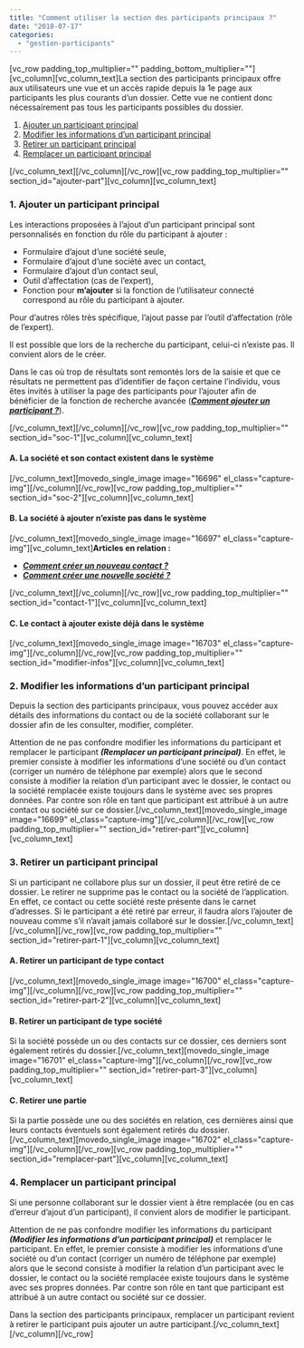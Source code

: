 ```yaml
---
title: "Comment utiliser la section des participants principaux ?"
date: "2018-07-17"
categories: 
  - "gestion-participants"
---
```


\[vc\_row padding\_top\_multiplier="" padding\_bottom\_multiplier=""\]\[vc\_column\]\[vc\_column\_text\]La section des participants principaux offre aux utilisateurs une vue et un accès rapide depuis la 1e page aux participants les plus courants d’un dossier. Cette vue ne contient donc nécessairement pas tous les participants possibles du dossier.

1. [Ajouter un participant principal](#ajouter-part)
2. [Modifier les informations d’un participant principal](#modifier-infos)
3. [Retirer un participant principal](#retirer-part)
4. [Remplacer un participant principal](#remplacer-part)

\[/vc\_column\_text\]\[/vc\_column\]\[/vc\_row\]\[vc\_row padding\_top\_multiplier="" section\_id="ajouter-part"\]\[vc\_column\]\[vc\_column\_text\]

### **1\. Ajouter un participant principal**

Les interactions proposées à l’ajout d’un participant principal sont personnalisés en fonction du rôle du participant à ajouter :

- Formulaire d’ajout d’une société seule,
- Formulaire d’ajout d’une société avec un contact,
- Formulaire d’ajout d’un contact seul,
- Outil d’affectation (cas de l’expert),
- Fonction pour **m’ajouter** si la fonction de l’utilisateur connecté correspond au rôle du participant à ajouter.

Pour d’autres rôles très spécifique, l’ajout passe par l’outil d’affectation (rôle de l’expert).

Il est possible que lors de la recherche du participant, celui-ci n’existe pas. Il convient alors de le créer.

Dans le cas où trop de résultats sont remontés lors de la saisie et que ce résultats ne permettent pas d’identifier de façon certaine l’individu, vous êtes invités à utiliser la page des participants pour l’ajouter afin de bénéficier de la fonction de recherche avancée ([_**Comment ajouter un participant ?**_](https://learn.iwecloud.com/documentation/gestion-participants/comment-ajouter-participant/)).

\[/vc\_column\_text\]\[/vc\_column\]\[/vc\_row\]\[vc\_row padding\_top\_multiplier="" section\_id="soc-1"\]\[vc\_column\]\[vc\_column\_text\]

#### **A. La société et son contact existent dans le système**

\[/vc\_column\_text\]\[movedo\_single\_image image="16696" el\_class="capture-img"\]\[/vc\_column\]\[/vc\_row\]\[vc\_row padding\_top\_multiplier="" section\_id="soc-2"\]\[vc\_column\]\[vc\_column\_text\]

#### **B. La société à ajouter n’existe pas dans le système**

\[/vc\_column\_text\]\[movedo\_single\_image image="16697" el\_class="capture-img"\]\[vc\_column\_text\]**Articles en relation :** 

- [**_Comment créer un nouveau contact ?_**](https://learn.iwecloud.com/documentation/carnet-dadresses/comment-creer-contact/)
- [_**Comment créer une nouvelle société ?**_](https://learn.iwecloud.com/documentation/carnet-dadresses/comment-creer-societe-2/)

\[/vc\_column\_text\]\[/vc\_column\]\[/vc\_row\]\[vc\_row padding\_top\_multiplier="" section\_id="contact-1"\]\[vc\_column\]\[vc\_column\_text\]

#### **C. Le contact à ajouter existe déjà dans le système**

\[/vc\_column\_text\]\[movedo\_single\_image image="16703" el\_class="capture-img"\]\[/vc\_column\]\[/vc\_row\]\[vc\_row padding\_top\_multiplier="" section\_id="modifier-infos"\]\[vc\_column\]\[vc\_column\_text\]

### **2\. Modifier les informations d’un participant principal**

Depuis la section des participants principaux, vous pouvez accéder aux détails des informations du contact ou de la société collaborant sur le dossier afin de les consulter, modifier, compléter.

Attention de ne pas confondre modifier les informations du participant et remplacer le participant _**(**__**Remplacer un participant principal**__**)**_. En effet, le premier consiste à modifier les informations d’une société ou d’un contact (corriger un numéro de téléphone par exemple) alors que le second consiste à modifier la relation d’un participant avec le dossier, le contact ou la société remplacée existe toujours dans le système avec ses propres données. Par contre son rôle en tant que participant est attribué à un autre contact ou société sur ce dossier.\[/vc\_column\_text\]\[movedo\_single\_image image="16699" el\_class="capture-img"\]\[/vc\_column\]\[/vc\_row\]\[vc\_row padding\_top\_multiplier="" section\_id="retirer-part"\]\[vc\_column\]\[vc\_column\_text\]

### **3\. Retirer un participant principal**

Si un participant ne collabore plus sur un dossier, il peut être retiré de ce dossier. Le retirer ne supprime pas le contact ou la société de l’application. En effet, ce contact ou cette société reste présente dans le carnet d’adresses. Si le participant a été retiré par erreur, il faudra alors l’ajouter de nouveau comme s’il n’avait jamais collaboré sur le dossier.\[/vc\_column\_text\]\[/vc\_column\]\[/vc\_row\]\[vc\_row padding\_top\_multiplier="" section\_id="retirer-part-1"\]\[vc\_column\]\[vc\_column\_text\]

#### **A. Retirer un participant de type contact**

\[/vc\_column\_text\]\[movedo\_single\_image image="16700" el\_class="capture-img"\]\[/vc\_column\]\[/vc\_row\]\[vc\_row padding\_top\_multiplier="" section\_id="retirer-part-2"\]\[vc\_column\]\[vc\_column\_text\]

#### **B. Retirer un participant de type société**

Si la société possède un ou des contacts sur ce dossier, ces derniers sont également retirés du dossier.\[/vc\_column\_text\]\[movedo\_single\_image image="16701" el\_class="capture-img"\]\[/vc\_column\]\[/vc\_row\]\[vc\_row padding\_top\_multiplier="" section\_id="retirer-part-3"\]\[vc\_column\]\[vc\_column\_text\]

#### **C. Retirer une partie**

Si la partie possède une ou des sociétés en relation, ces dernières ainsi que leurs contacts éventuels sont également retirés du dossier.\[/vc\_column\_text\]\[movedo\_single\_image image="16702" el\_class="capture-img"\]\[/vc\_column\]\[/vc\_row\]\[vc\_row padding\_top\_multiplier="" section\_id="remplacer-part"\]\[vc\_column\]\[vc\_column\_text\]

### **4\. Remplacer un participant principal**

Si une personne collaborant sur le dossier vient à être remplacée (ou en cas d’erreur d’ajout d’un participant), il convient alors de modifier le participant.

Attention de ne pas confondre modifier les informations du participant _**(**__**Modifier les informations d’un participant principal**__**)**_ et remplacer le participant. En effet, le premier consiste à modifier les informations d’une société ou d’un contact (corriger un numéro de téléphone par exemple) alors que le second consiste à modifier la relation d’un participant avec le dossier, le contact ou la société remplacée existe toujours dans le système avec ses propres données. Par contre son rôle en tant que participant est attribué à un autre contact ou société sur ce dossier.

Dans la section des participants principaux, remplacer un participant revient à retirer le participant puis ajouter un autre participant.\[/vc\_column\_text\]\[/vc\_column\]\[/vc\_row\]
